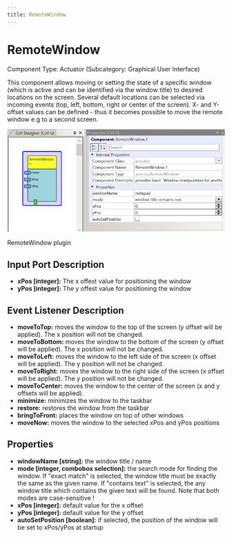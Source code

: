 ```yaml
---
title: RemoteWindow
---
```


# RemoteWindow

Component Type: Actuator (Subcategory: Graphical User Interface)

This component allows moving or setting the state of a specific window (which is active and can be identified via the window title) to desired locations on the screen. Several default locations can be selected via incoming events (top, left, bottom, right or center of the screen). X- and Y- offset values can be defined - thus it becomes possible to move the remote window e.g to a second screen.

![Screenshot: RemoteWindow plugin](./img/remotewindow.jpg "Screenshot: RemoteWindow plugin")

RemoteWindow plugin

## Input Port Description

*   **xPos \[integer\]:** The x offest value for positioning the window
*   **yPos \[integer\]:** The y offest value for positioning the window

## Event Listener Description

*   **moveToTop:** moves the window to the top of the screen (y offset will be applied). The x position will not be changed.
*   **moveToBottom:** moves the window to the bottom of the screen (y offset will be applied). The x position will not be changed.
*   **moveToLeft:** moves the window to the left side of the screen (x offset will be applied). The y position will not be changed.
*   **moveToRight:** moves the window to the right side of the screen (x offset will be applied). The y position will not be changed.
*   **moveToCenter:** moves the window to the center of the screen (x and y offsets will be applied).
*   **minimize:** minimizes the window to the taskbar
*   **restore:** restores the window from the taskbar
*   **bringToFront:** places the window on top of other windows
*   **moveNow:** moves the window to the selected xPos and yPos positions

## Properties

*   **windowName \[string\]:** the window title / name
*   **mode \[integer, combobox selection\]:** the search mode for finding the window. If "exact match" is selected, the window title must be exactly the same as the given name. If "contains text" is selected, the any window title which contains the given text will be found. Note that both modes are case-sensitive !
*   **xPos \[integer\]:** default value for the x offset
*   **yPos \[integer\]:** default value for the y offset
*   **autoSetPosition \[boolean\]:** if selected, the position of the window will be set to xPos/yPos at startup